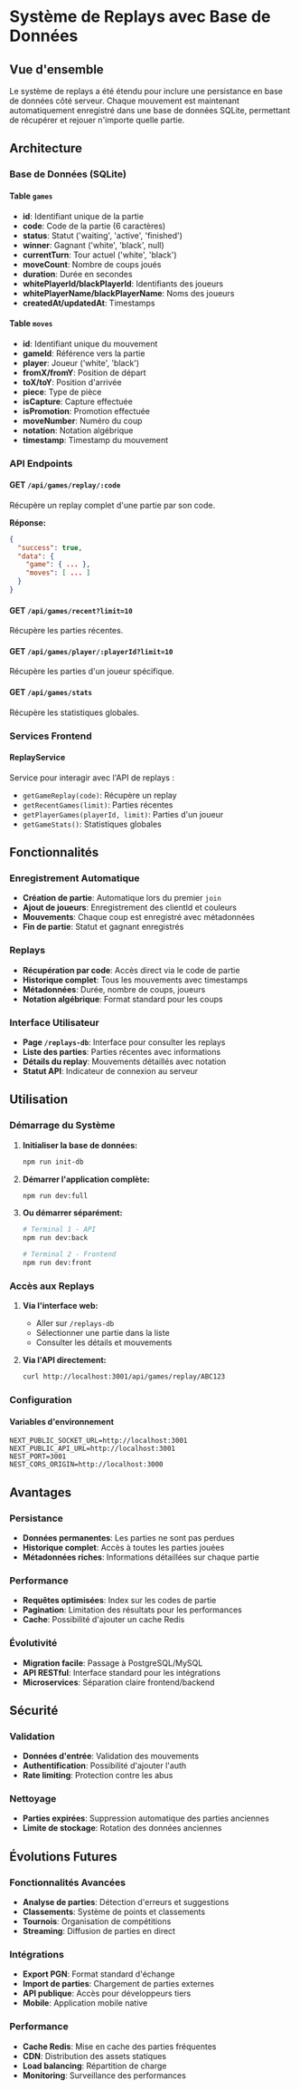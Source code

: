 # Système de Replays avec Base de Données

## Vue d'ensemble

Le système de replays a été étendu pour inclure une persistance en base de données côté serveur. Chaque mouvement est maintenant automatiquement enregistré dans une base de données SQLite, permettant de récupérer et rejouer n'importe quelle partie.

## Architecture

### Base de Données (SQLite)

#### Table `games`
- **id**: Identifiant unique de la partie
- **code**: Code de la partie (6 caractères)
- **status**: Statut ('waiting', 'active', 'finished')
- **winner**: Gagnant ('white', 'black', null)
- **currentTurn**: Tour actuel ('white', 'black')
- **moveCount**: Nombre de coups joués
- **duration**: Durée en secondes
- **whitePlayerId/blackPlayerId**: Identifiants des joueurs
- **whitePlayerName/blackPlayerName**: Noms des joueurs
- **createdAt/updatedAt**: Timestamps

#### Table `moves`
- **id**: Identifiant unique du mouvement
- **gameId**: Référence vers la partie
- **player**: Joueur ('white', 'black')
- **fromX/fromY**: Position de départ
- **toX/toY**: Position d'arrivée
- **piece**: Type de pièce
- **isCapture**: Capture effectuée
- **isPromotion**: Promotion effectuée
- **moveNumber**: Numéro du coup
- **notation**: Notation algébrique
- **timestamp**: Timestamp du mouvement

### API Endpoints

#### GET `/api/games/replay/:code`
Récupère un replay complet d'une partie par son code.

**Réponse:**
```json
{
  "success": true,
  "data": {
    "game": { ... },
    "moves": [ ... ]
  }
}
```

#### GET `/api/games/recent?limit=10`
Récupère les parties récentes.

#### GET `/api/games/player/:playerId?limit=10`
Récupère les parties d'un joueur spécifique.

#### GET `/api/games/stats`
Récupère les statistiques globales.

### Services Frontend

#### ReplayService
Service pour interagir avec l'API de replays :
- `getGameReplay(code)`: Récupère un replay
- `getRecentGames(limit)`: Parties récentes
- `getPlayerGames(playerId, limit)`: Parties d'un joueur
- `getGameStats()`: Statistiques globales

## Fonctionnalités

### Enregistrement Automatique
- **Création de partie**: Automatique lors du premier `join`
- **Ajout de joueurs**: Enregistrement des clientId et couleurs
- **Mouvements**: Chaque coup est enregistré avec métadonnées
- **Fin de partie**: Statut et gagnant enregistrés

### Replays
- **Récupération par code**: Accès direct via le code de partie
- **Historique complet**: Tous les mouvements avec timestamps
- **Métadonnées**: Durée, nombre de coups, joueurs
- **Notation algébrique**: Format standard pour les coups

### Interface Utilisateur
- **Page `/replays-db`**: Interface pour consulter les replays
- **Liste des parties**: Parties récentes avec informations
- **Détails du replay**: Mouvements détaillés avec notation
- **Statut API**: Indicateur de connexion au serveur

## Utilisation

### Démarrage du Système

1. **Initialiser la base de données:**
   ```bash
   npm run init-db
   ```

2. **Démarrer l'application complète:**
   ```bash
   npm run dev:full
   ```

3. **Ou démarrer séparément:**
   ```bash
   # Terminal 1 - API
   npm run dev:back
   
   # Terminal 2 - Frontend
   npm run dev:front
   ```

### Accès aux Replays

1. **Via l'interface web:**
   - Aller sur `/replays-db`
   - Sélectionner une partie dans la liste
   - Consulter les détails et mouvements

2. **Via l'API directement:**
   ```bash
   curl http://localhost:3001/api/games/replay/ABC123
   ```

### Configuration

#### Variables d'environnement
```env
NEXT_PUBLIC_SOCKET_URL=http://localhost:3001
NEXT_PUBLIC_API_URL=http://localhost:3001
NEST_PORT=3001
NEST_CORS_ORIGIN=http://localhost:3000
```

## Avantages

### Persistance
- **Données permanentes**: Les parties ne sont pas perdues
- **Historique complet**: Accès à toutes les parties jouées
- **Métadonnées riches**: Informations détaillées sur chaque partie

### Performance
- **Requêtes optimisées**: Index sur les codes de partie
- **Pagination**: Limitation des résultats pour les performances
- **Cache**: Possibilité d'ajouter un cache Redis

### Évolutivité
- **Migration facile**: Passage à PostgreSQL/MySQL
- **API RESTful**: Interface standard pour les intégrations
- **Microservices**: Séparation claire frontend/backend

## Sécurité

### Validation
- **Données d'entrée**: Validation des mouvements
- **Authentification**: Possibilité d'ajouter l'auth
- **Rate limiting**: Protection contre les abus

### Nettoyage
- **Parties expirées**: Suppression automatique des parties anciennes
- **Limite de stockage**: Rotation des données anciennes

## Évolutions Futures

### Fonctionnalités Avancées
- **Analyse de parties**: Détection d'erreurs et suggestions
- **Classements**: Système de points et classements
- **Tournois**: Organisation de compétitions
- **Streaming**: Diffusion de parties en direct

### Intégrations
- **Export PGN**: Format standard d'échange
- **Import de parties**: Chargement de parties externes
- **API publique**: Accès pour développeurs tiers
- **Mobile**: Application mobile native

### Performance
- **Cache Redis**: Mise en cache des parties fréquentes
- **CDN**: Distribution des assets statiques
- **Load balancing**: Répartition de charge
- **Monitoring**: Surveillance des performances